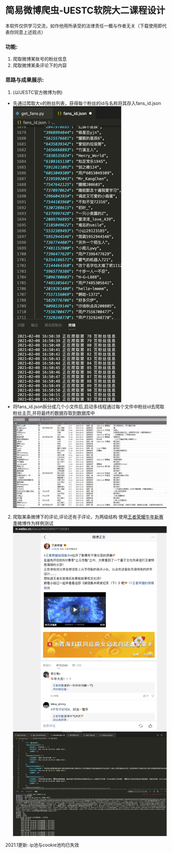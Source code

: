 # 简易微博爬虫-UESTC软院大二课程设计
本软件仅供学习交流，如作他用所承受的法律责任一概与作者无关（下载使用即代表你同意上述观点）
### 功能:
1. 爬取微博某账号的粉丝信息
2. 爬取微博某条评论下的内容 

### 思路与成果展示:
1. (以UESTC官方微博为例)
* 先通过爬取大v的粉丝列表，获得每个粉丝的id与名称将其存入fans_id.json
![](pics/1.png)  
* 将fans_id.json拆分成几个小文件后,启动多线程通过每个文件中粉丝id去爬取粉丝主页,并将最终的数据存取到数据库中
![](pics/2.jpg)
2. 爬取某条微博下的评论,评论还有子评论，为两级结构
使用[王者荣耀牛年新赛季](https://m.weibo.cn/status/4602369071129283)微博作为样例测试
![](pics/3.png)
![](pics/4.png)

2021.1更新:
ip池与cookie池均已失效
